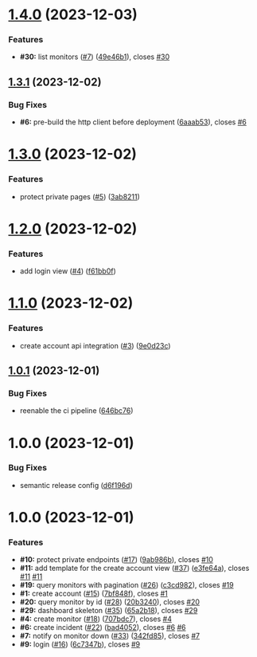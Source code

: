 # [1.4.0](https://github.com/flowck/dobermann-webapp/compare/v1.3.1...v1.4.0) (2023-12-03)


### Features

* **#30:** list monitors ([#7](https://github.com/flowck/dobermann-webapp/issues/7)) ([49e46b1](https://github.com/flowck/dobermann-webapp/commit/49e46b16e96e558c781a6ca2a09c50ba94e01a8d)), closes [#30](https://github.com/flowck/dobermann-webapp/issues/30)

## [1.3.1](https://github.com/flowck/dobermann-webapp/compare/v1.3.0...v1.3.1) (2023-12-02)


### Bug Fixes

* **#6:** pre-build the http client before deployment ([6aaab53](https://github.com/flowck/dobermann-webapp/commit/6aaab537902250630e381408f699dc45b469fa1f)), closes [#6](https://github.com/flowck/dobermann-webapp/issues/6)

# [1.3.0](https://github.com/flowck/dobermann-webapp/compare/v1.2.0...v1.3.0) (2023-12-02)


### Features

* protect private pages ([#5](https://github.com/flowck/dobermann-webapp/issues/5)) ([3ab8211](https://github.com/flowck/dobermann-webapp/commit/3ab8211f07c920a8fb510cf39f5670a583a9f569))

# [1.2.0](https://github.com/flowck/dobermann-webapp/compare/v1.1.0...v1.2.0) (2023-12-02)


### Features

* add login view ([#4](https://github.com/flowck/dobermann-webapp/issues/4)) ([f61bb0f](https://github.com/flowck/dobermann-webapp/commit/f61bb0f808f4bf61de7446f8b883eb42d7e70b7a))

# [1.1.0](https://github.com/flowck/dobermann-webapp/compare/v1.0.1...v1.1.0) (2023-12-02)


### Features

* create account api integration ([#3](https://github.com/flowck/dobermann-webapp/issues/3)) ([9e0d23c](https://github.com/flowck/dobermann-webapp/commit/9e0d23c3202ba49575c098966a3d4ab3118028f6))

## [1.0.1](https://github.com/flowck/dobermann-webapp/compare/v1.0.0...v1.0.1) (2023-12-01)


### Bug Fixes

* reenable the ci pipeline ([646bc76](https://github.com/flowck/dobermann-webapp/commit/646bc760eb8b42983d95e2b1d712e2b88915e094))

# 1.0.0 (2023-12-01)


### Bug Fixes

* semantic release config ([d6f196d](https://github.com/flowck/dobermann-webapp/commit/d6f196d5fb32d7a06c3e522ec6b0c649127a96c3))

# 1.0.0 (2023-12-01)


### Features

* **#10:** protect private endpoints ([#17](https://github.com/flowck/dobermann/issues/17)) ([9ab986b](https://github.com/flowck/dobermann/commit/9ab986b25459cf97ef2690365edcc2e9d5d4c2ae)), closes [#10](https://github.com/flowck/dobermann/issues/10)
* **#11:** add template for the create account view ([#37](https://github.com/flowck/dobermann/issues/37)) ([e3fe64a](https://github.com/flowck/dobermann/commit/e3fe64a4aa93d7bca60144592858ca315d8075c6)), closes [#11](https://github.com/flowck/dobermann/issues/11) [#11](https://github.com/flowck/dobermann/issues/11)
* **#19:** query monitors with pagination ([#26](https://github.com/flowck/dobermann/issues/26)) ([c3cd982](https://github.com/flowck/dobermann/commit/c3cd98288acd610627cbeb12e3440f0c3a96a789)), closes [#19](https://github.com/flowck/dobermann/issues/19)
* **#1:** create account ([#15](https://github.com/flowck/dobermann/issues/15)) ([7bf848f](https://github.com/flowck/dobermann/commit/7bf848f28c29bf98bbe461815fd243b78cfcffe7)), closes [#1](https://github.com/flowck/dobermann/issues/1)
* **#20:** query monitor by id ([#28](https://github.com/flowck/dobermann/issues/28)) ([20b3240](https://github.com/flowck/dobermann/commit/20b3240e9dcccb95a1b2a453195d369cc1dfa64c)), closes [#20](https://github.com/flowck/dobermann/issues/20)
* **#29:** dashboard skeleton ([#35](https://github.com/flowck/dobermann/issues/35)) ([65a2b18](https://github.com/flowck/dobermann/commit/65a2b184e70712232fdc4e3ca28bb64e903dc5c4)), closes [#29](https://github.com/flowck/dobermann/issues/29)
* **#4:** create monitor ([#18](https://github.com/flowck/dobermann/issues/18)) ([707bdc7](https://github.com/flowck/dobermann/commit/707bdc769c831c5c51603a97f9ed52e939233324)), closes [#4](https://github.com/flowck/dobermann/issues/4)
* **#6:** create incident ([#22](https://github.com/flowck/dobermann/issues/22)) ([bad4052](https://github.com/flowck/dobermann/commit/bad4052096255e7c05a1a15618796dac91458f08)), closes [#6](https://github.com/flowck/dobermann/issues/6) [#6](https://github.com/flowck/dobermann/issues/6)
* **#7:** notify on monitor down ([#33](https://github.com/flowck/dobermann/issues/33)) ([342fd85](https://github.com/flowck/dobermann/commit/342fd85d95dcfca67c6eb3735368b97aeeccfdc2)), closes [#7](https://github.com/flowck/dobermann/issues/7)
* **#9:** login ([#16](https://github.com/flowck/dobermann/issues/16)) ([6c7347b](https://github.com/flowck/dobermann/commit/6c7347b8f99571bb9c3e1bf911fdebc49b3312c8)), closes [#9](https://github.com/flowck/dobermann/issues/9)
